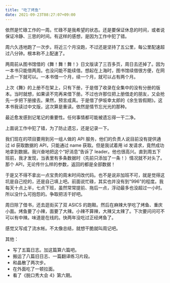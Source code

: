 ```yaml
---
title: "吃了烤鱼"
date: 2021-09-23T08:27:07+09:00
---
```

依然是忙碌工作的一周。忙碌不是我希望的状态。还是要保证休息的时间，或者说保证冷静、三思的时间。有这样的感想，是因为工作中犯了错。

周六久违地跑了一次步。将近三个月没跑，不过还是坚持了五公里，每公里配速超过八分钟。根本称不上配速了。

两周前从图书馆借的《舞！舞！舞！》日文版读了三百多页，周日去还掉了。因为一本书只能借两周。也没问能不能续借。想起在上海时，图书馆续借很方便，在网上点一下就可以。一本书借一个月，续一个月，就可以占有两个月。

上次《舞》的上册不在架上，只有下册，于是借了收录在全集中的没有分册的版本。当时就想，如果读不完再来借下册。不过也许那位把上册借走的朋友，又会抢先一步把下册接去。果然，预言成真。于是借了伊坂幸太郎的《余生皆假期》。这本书我读过中文版，这次算是重读。依然是情节忘光光的那种。

最近愈发感到记笔记的重要性。任何事情都可能被遗忘得一干二净。

上面说工作中犯了错，为了防止遗忘，还是记录一下。

我们现在的项目要用到另一组人做的 API 服务，他们的负责人说目前没有提供通过 id 获取数据的 API，只能通过 name 获取。但是我试着用 id 发请求，竟然成功地拿到数据。我兴奋地把这个“好消息”告诉了 leader。他也很高兴。直到周五下班前，我才发现，当表里有多条数据时（先前只添加了一条！）情况就不对头了。那个 API，无论传什么样的参数，返回的都是全部数据！

于是又不得不拿出一点宝贵的周末时间改代码。也不是说非加班不可，就是觉得这坑是自己挖的，还是自己填上吧。前面说忙碌，其实也并没有到“996”的程度。我每天十点上半，七点下班，虽然常常提前、拖后一点，浮动最多也没超过一小时。所以没什么可抱怨的。争取把活干好吧。

周日除了借书，还去逛街买了双 ASICS 的跑鞋。然后在麻辣大学吃了烤鱼、重庆小面。烤鱼要了小辣，面要了大辣。小辣不算辣，大辣又太辣了。下次要问问可不可以有中辣。味道是在线的。快两年没吃过正经烤鱼了。

感觉又写成了流水帐。不太像总结，就想干脆就叫周记吧。

其他：
- 写了五篇日志。加这篇算六篇吧。
- 搬运了八篇旧日志、一篇翻译练习片段。
- 和晶散了两次步。
- 在外面吃了一顿拉面。
- 看了《脱口秀大会 4》第六期。